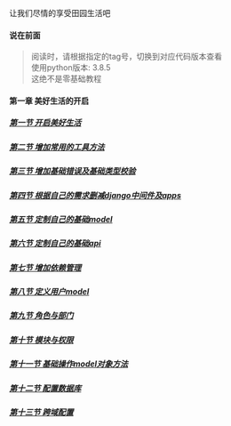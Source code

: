 让我们尽情的享受田园生活吧


#### 说在前面

> 阅读时，请根据指定的tag号，切换到对应代码版本查看  
> 使用python版本: 3.8.5  
> 这绝不是零基础教程  

#### 第一章 美好生活的开启
##### [第一节 开启美好生活](https://github.com/bxxfighting/rurality/blob/master/how/to/do/1.md)  
##### [第二节 增加常用的工具方法](https://github.com/bxxfighting/rurality/blob/master/how/to/do/2.md)  
##### [第三节 增加基础错误及基础类型校验](https://github.com/bxxfighting/rurality/blob/master/how/to/do/3.md)  
##### [第四节 根据自己的需求删减django中间件及apps](https://github.com/bxxfighting/rurality/blob/master/how/to/do/4.md)  
##### [第五节 定制自己的基础model](https://github.com/bxxfighting/rurality/blob/master/how/to/do/5.md)  
##### [第六节 定制自己的基础api](https://github.com/bxxfighting/rurality/blob/master/how/to/do/6.md)  
##### [第七节 增加依赖管理](https://github.com/bxxfighting/rurality/blob/master/how/to/do/7.md)  
##### [第八节 定义用户model](https://github.com/bxxfighting/rurality/blob/master/how/to/do/8.md)  
##### [第九节 角色与部门](https://github.com/bxxfighting/rurality/blob/master/how/to/do/9.md)  
##### [第十节 模块与权限](https://github.com/bxxfighting/rurality/blob/master/how/to/do/10.md)  
##### [第十一节 基础操作model对象方法](https://github.com/bxxfighting/rurality/blob/master/how/to/do/11.md)  
##### [第十二节 配置数据库](https://github.com/bxxfighting/rurality/blob/master/how/to/do/12.md)  
##### [第十三节 跨域配置](https://github.com/bxxfighting/rurality/blob/master/how/to/do/13.md)  
